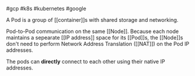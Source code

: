 #gcp #k8s #kubernetes #google 

A Pod is a group of [[container]]s with shared storage and networking.

Pod-to-Pod communication on the same [[Node]].
Because each node maintains a sepearate [[IP address]] space for its [[Pod]]s, the [[Node]]s don't need to perform Network Address Translation ([[NAT]]) on the Pod IP addresses. 

The pods can **directly** connect to each other using their native IP addresses.